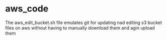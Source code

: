 # aws_code
The aws_edit_bucket.sh file emulates git for updating nad editing s3 bucket files on aws without having to manually download them and agin upload them
